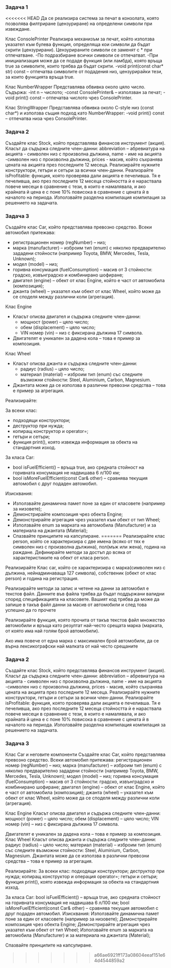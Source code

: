 ### Задача 1
<<<<<<< HEAD
Да се реализира система за печат в конзолата, която позволява филтриране (цензуриране) на определени символи при извеждане.

Клас ConsolePrinter
Реализира механизъм за печат, който използва указател към булева функция, определяща кои символи да бъдат скрити (цензурирани). Цензурираните символи се заменят с * при отпечатване.
-По подразбиране всички символи се отпечатват.
-При инициализация може да се подаде функция (или ламбда), която връща true за символите, които трябва да бъдат скрити.
-void print(const char* str) const – отпечатва символите от подадения низ, цензурирайки тези, за които функцията връща true.

Клас NumberWrapper
Представлява обвивка около цяло число. Съдържа:
-int n – числото;
-const ConsolePrinter& – използван за печат;
-void print() const – отпечатва числото чрез ConsolePrinter.

Клас StringWrapper
Представлява обвивка около C-style низ (const char*) и използва същия подход като NumberWrapper:
-void print() const – отпечатва низа чрез ConsolePrinter.

### Задача 2
Създайте клас Stock, който представлява финансов инструмент (акция). Класът да
съдържа следните член-данни: abbreviation – абревиатура на акцията - символен низ с произволна дължина, name - име на акцията -символен низ с произволна дължина, prices - масив, който съхранява цената на акцията през последните 12
месеца. Реализирайте нужните конструктори, гетъри и сетъри за всички член-данни. Реализрайте
isProfitable: функция, която проверява дали акцията е печеливша. Тя е печеливша,
ако през последните 12 месеца стойността ѝ е нараствала повече месеци в
сравнение с тези, в които е намалявала, и ако крайната й цена е с поне 10% повисока в сравнение с цената й в началото на периода. Използвайте разделна
компилация компилация за решението на задачата. 

### Задача 3
Създайте клас Car, който представлява превозно средство. Всеки автомобил притежава:
- регистрационен номер (regNumber) – низ;
- марка (manufacturer) – изброим тип (enum) с няколко предварително зададени стойности (например Toyota, BMW, Mercedes, Tesla, Unknown);
- модел (model) – низ;
- горивна консумация (fuelConsumption) – масив от 3 стойности: градско, извънградско и комбинирано шофиране;
- двигател (engine) – обект от клас Engine, който е част от автомобила (композиция);
- джанта (wheel) – указател към обект от клас Wheel, който може да се споделя между различни коли (агрегация).

Клас Engine
- Класът описва двигател и съдържа следните член-данни:
  - мощност (power) – цяло число;
  - обем (displacement) – цяло число;
  - VIN номер (vin) – низ с фиксирана дължина 17 символа.
- Двигателят е уникален за дадена кола – това е пример за композиция.

Клас Wheel
- Класът описва джанта и съдържа следните член-данни:
  - радиус (radius) – цяло число;
  - материал (material) – изброим тип (enum) със следните възможни стойности: Steel, Aluminium, Carbon, Magnesium.
- Джантата може да се използва в различни превозни средства – това е пример за агрегация.

Реализирайте:

За всеки клас:
- подходящи конструктори;
- деструктор при нужда;
- копиращ конструктор и operator=;
- гетъри и сетъри;
- функция print(), която извежда информация за обекта на стандартния изход.

За класа Car:
- bool isFuelEfficient() – връща true, ако средната стойност на горивната консумация не надвишава 6 л/100 км;
- bool isMoreFuelEfficient(const Car& other) – сравнява текущия автомобил с друг подаден автомобил.

Изисквания:
- Използвайте динамична памет поне за един от класовете (например за низовете);
- Демонстрирайте композиция чрез обекта Engine;
- Демонстрирайте агрегация чрез указател към обект от тип Wheel;
- Използвайте enum за марката на автомобила (Manufacturer) и за материала на джантата (Material);
- Спазвайте принципите на капсулиране.
=======
Реализирайте клас person, който се характеризира с две имена (всяко от тях е символен низ с произволна дължина), пол(мъж или жена), година на раждане.
Дефинирайте методи за достъп до всяка от характеристиките на обект от класа person.

Реализирайте Клас car, който се характеризира с марка(символен низ с дължина, нейнадминаваща 127 символа),
собственик (обект от клас person) и година на регистрация.

Реализирайте методи за запис и четене на данни за автомобил е текстов файл. Данните във файла трябва да бъдат
поддържани валидни според спецификацията на класовете. Вашият код трябва да може да запише в такъв файл данни за масив от автомобили
и след това успешно да го прочете

Реализирайте функция, която прочита от такъв текстов файл множество автомобили и връща като резултат
най-често срещата марка (марката, от която има най голям брой автомобили).

Ако има повече от една марка с максимален брой автомобили, да се върна лексикографски най малката от най често срещаните

### Задача 2
Създайте клас Stock, който представлява финансов инструмент (акция). Класът да съдържа следните член-данни:
abbreviation – абревиатура на акцията - символен низ с произволна дължина, name - име на акцията -символен низ с произволна дължина, prices - масив,
който съхранява цената на акцията през последните 12 месеца. Реализирайте нужните конструктори, гетъри и сетъри за всички член-данни. 
Реализрайте isProfitable: функция, която проверява дали акцията е печеливша. Тя е печеливша, ако през последните 12 месеца стойността
ѝ е нараствала повече месеци в сравнение с тези, в които е намалявала, и ако крайната й цена е с поне 10% повисока в сравнение с цената й в началото на периода.
Използвайте разделна компилация компилация за решението на задачата.

### Задача 3
Клас Car и неговите компоненти Създайте клас Car, който представлява превозно средство. Всеки автомобил притежава:
регистрационен номер (regNumber) – низ;
марка (manufacturer) – изброим тип (enum) с няколко предварително зададени стойности (например Toyota, BMW, Mercedes, Tesla, Unknown);
модел (model) – низ;
горивна консумация (fuelConsumption) – масив от 3 стойности: градско, извънградско и комбинирано шофиране;
двигател (engine) – обект от клас Engine, който е част от автомобила (композиция); 
джанта (wheel) – указател към обект от клас Wheel, който може да се споделя между различни коли (агрегация). 

Клас Engine Класът описва двигател и съдържа следните член-данни: 
мощност (power) – цяло число;
обем (displacement) – цяло число;
VIN номер (vin) – низ с фиксирана дължина 17 символа. 

Двигателят е уникален за дадена кола – това е пример за композиция.
Клас Wheel Класът описва джанта и съдържа следните член-данни:
радиус (radius) – цяло число; 
материал (material) – изброим тип (enum) със следните възможни стойности: Steel, Aluminium, Carbon, Magnesium. 
Джантата може да се използва в различни превозни средства – това е пример за агрегация.

Реализирайте: За всеки клас: 
подходящи конструктори;
деструктор при нужда;
копиращ конструктор и операция operator=;
гетъри и сетъри; 
функция print(), която извежда информация за обекта на стандартния изход.

За класа Car:
bool isFuelEfficient() – връща true, ако средната стойност на горивната консумация не надвишава 6 л/100 км;
bool isMoreFuelEfficient(const Car& other) – сравнява текущия автомобил с друг подаден автомобил.
Изисквания: Използвайте динамична памет поне за един от класовете (например за низовете); 
Демонстрирайте композиция чрез обекта Engine; 
Демонстрирайте агрегация чрез указател към обект от тип Wheel; 
Използвайте enum за марката на автомобила (Manufacturer) и за материала на джантата (Material);

Спазвайте принципите на капсулиране.
>>>>>>> a66ae6921ff173a08604eeaf151e64d4544859a2
